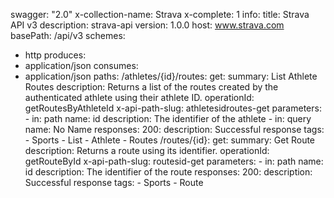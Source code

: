 swagger: "2.0"
x-collection-name: Strava
x-complete: 1
info:
  title: Strava API v3
  description: strava-api
  version: 1.0.0
host: www.strava.com
basePath: /api/v3
schemes:
- http
produces:
- application/json
consumes:
- application/json
paths:
  /athletes/{id}/routes:
    get:
      summary: List Athlete Routes
      description: Returns a list of the routes created by the authenticated athlete
        using their athlete ID.
      operationId: getRoutesByAthleteId
      x-api-path-slug: athletesidroutes-get
      parameters:
      - in: path
        name: id
        description: The identifier of the athlete
      - in: query
        name: No Name
      responses:
        200:
          description: Successful response
      tags:
      - Sports
      - List
      - Athlete
      - Routes
  /routes/{id}:
    get:
      summary: Get Route
      description: Returns a route using its identifier.
      operationId: getRouteById
      x-api-path-slug: routesid-get
      parameters:
      - in: path
        name: id
        description: The identifier of the route
      responses:
        200:
          description: Successful response
      tags:
      - Sports
      - Route